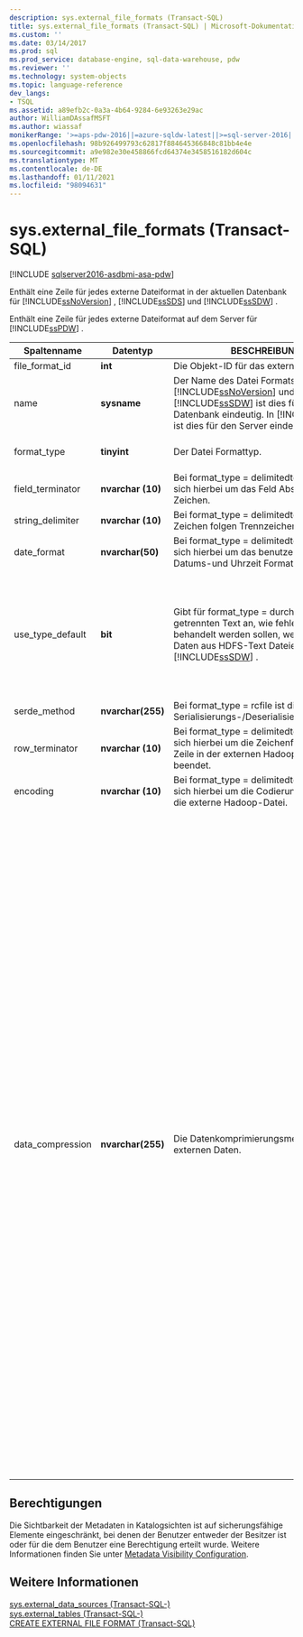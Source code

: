 ```yaml
---
description: sys.external_file_formats (Transact-SQL)
title: sys.external_file_formats (Transact-SQL) | Microsoft-Dokumentation
ms.custom: ''
ms.date: 03/14/2017
ms.prod: sql
ms.prod_service: database-engine, sql-data-warehouse, pdw
ms.reviewer: ''
ms.technology: system-objects
ms.topic: language-reference
dev_langs:
- TSQL
ms.assetid: a89efb2c-0a3a-4b64-9284-6e93263e29ac
author: WilliamDAssafMSFT
ms.author: wiassaf
monikerRange: '>=aps-pdw-2016||=azure-sqldw-latest||>=sql-server-2016||>=sql-server-linux-2017||=azuresqldb-mi-current'
ms.openlocfilehash: 98b926499793c62817f884645366848c81bb4e4e
ms.sourcegitcommit: a9e982e30e458866fcd64374e3458516182d604c
ms.translationtype: MT
ms.contentlocale: de-DE
ms.lasthandoff: 01/11/2021
ms.locfileid: "98094631"
---
```

# <a name="sysexternal_file_formats-transact-sql"></a>sys.external_file_formats (Transact-SQL)
[!INCLUDE [sqlserver2016-asdbmi-asa-pdw](../../includes/applies-to-version/sqlserver2016-asdbmi-asa-pdw.md)]

  Enthält eine Zeile für jedes externe Dateiformat in der aktuellen Datenbank für [!INCLUDE[ssNoVersion](../../includes/ssnoversion-md.md)] , [!INCLUDE[ssSDS](../../includes/sssds-md.md)] und [!INCLUDE[ssSDW](../../includes/sssdw-md.md)] .  
  
 Enthält eine Zeile für jedes externe Dateiformat auf dem Server für [!INCLUDE[ssPDW](../../includes/sspdw-md.md)] .  
  
|Spaltenname|Datentyp|BESCHREIBUNG|Range|  
|-----------------|---------------|-----------------|-----------|  
|file_format_id|**int**|Die Objekt-ID für das externe Dateiformat.||  
|name|**sysname**|Der Name des Datei Formats. in [!INCLUDE[ssNoVersion](../../includes/ssnoversion-md.md)] und [!INCLUDE[ssSDW](../../includes/sssdw-md.md)] ist dies für die-Datenbank eindeutig. In [!INCLUDE[ssPDW](../../includes/sspdw-md.md)] ist dies für den Server eindeutig.||  
|format_type|**tinyint**|Der Datei Formattyp.|delimitedtext, rcfile, Orc, Parkett|  
|field_terminator|**nvarchar (10)**|Bei format_type = delimitedtext handelt es sich hierbei um das Feld Abschluss Zeichen.||  
|string_delimiter|**nvarchar (10)**|Bei format_type = delimitedtext ist dies das Zeichen folgen Trennzeichen.||  
|date_format|**nvarchar(50)**|Bei format_type = delimitedtext handelt es sich hierbei um das benutzerdefinierte Datums-und Uhrzeit Format.||  
|use_type_default|**bit**|Gibt für format_type = durch Trennzeichen getrennten Text an, wie fehlende Werte behandelt werden sollen, wenn polybase Daten aus HDFS-Text Dateien in importiert [!INCLUDE[ssSDW](../../includes/sssdw-md.md)] .|0-fehlende Werte als Zeichenfolge ' NULL ' speichern.<br /><br /> 1: speichert fehlende Werte als Spalten Standardwert.|  
|serde_method|**nvarchar(255)**|Bei format_type = rcfile ist dies die Serialisierungs-/Deserialisierungsmethode.||  
|row_terminator|**nvarchar (10)**|Bei format_type = delimitedtext handelt es sich hierbei um die Zeichenfolge, die jede Zeile in der externen Hadoop-Datei beendet.|Immer ' \n '.|  
|encoding|**nvarchar (10)**|Bei format_type = delimitedtext handelt es sich hierbei um die Codierungsmethode für die externe Hadoop-Datei.|Immer "utf8".|  
|data_compression|**nvarchar(255)**|Die Datenkomprimierungsmethode für die externen Daten.|Für format_type = delimitedtext:<br /><br /> -' org. Apache. Hadoop. IO. compress. defaultcodec '<br />-' org. Apache. Hadoop. IO. compress. gzipcodec '<br /><br /> Für format_type = rcfile:<br /><br /> -' org. Apache. Hadoop. IO. compress. defaultcodec '<br /><br /> Für format_type = Orc:<br /><br /> -' org. Apache. Hadoop. IO. compress. defaultcodec '<br />-' org. Apache. Hadoop. IO. compress. snappycodec '<br /><br /> Für format_type = Parkett:<br /><br /> -' org. Apache. Hadoop. IO. compress. gzipcodec '<br />-' org. Apache. Hadoop. IO. compress. snappycodec '|  
  
## <a name="permissions"></a>Berechtigungen  
 Die Sichtbarkeit der Metadaten in Katalogsichten ist auf sicherungsfähige Elemente eingeschränkt, bei denen der Benutzer entweder der Besitzer ist oder für die dem Benutzer eine Berechtigung erteilt wurde. Weitere Informationen finden Sie unter [Metadata Visibility Configuration](../../relational-databases/security/metadata-visibility-configuration.md).  
  
## <a name="see-also"></a>Weitere Informationen  
 [sys.external_data_sources &#40;Transact-SQL-&#41;](../../relational-databases/system-catalog-views/sys-external-data-sources-transact-sql.md)   
 [sys.external_tables &#40;Transact-SQL-&#41;](../../relational-databases/system-catalog-views/sys-external-tables-transact-sql.md)   
 [CREATE EXTERNAL FILE FORMAT &#40;Transact-SQL&#41;](../../t-sql/statements/create-external-file-format-transact-sql.md)  
  
  
